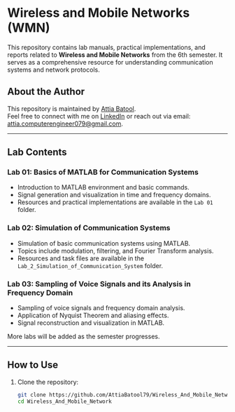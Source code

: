 # Wireless and Mobile Networks (WMN)
This repository contains lab manuals, practical implementations, and reports related to **Wireless and Mobile Networks** from the 6th semester. It serves as a comprehensive resource for understanding communication systems and network protocols.

## About the Author
This repository is maintained by [Attia Batool](#).  
Feel free to connect with me on [LinkedIn](https://www.linkedin.com/in/attia-batool) or reach out via email: attia.computerengineer079@gmail.com.

---

## Lab Contents
### **Lab 01: Basics of MATLAB for Communication Systems**
- Introduction to MATLAB environment and basic commands.
- Signal generation and visualization in time and frequency domains.
- Resources and practical implementations are available in the `Lab 01` folder.

### **Lab 02: Simulation of Communication Systems**
- Simulation of basic communication systems using MATLAB.
- Topics include modulation, filtering, and Fourier Transform analysis.
- Resources and task files are available in the `Lab_2_Simulation_of_Communication_System` folder.

### **Lab 03: Sampling of Voice Signals and its Analysis in Frequency Domain**
- Sampling of voice signals and frequency domain analysis.
- Application of Nyquist Theorem and aliasing effects.
- Signal reconstruction and visualization in MATLAB.

More labs will be added as the semester progresses.

---

## How to Use
1. Clone the repository:
   ```bash
   git clone https://github.com/AttiaBatool79/Wireless_And_Mobile_Network.git
   cd Wireless_And_Mobile_Network
